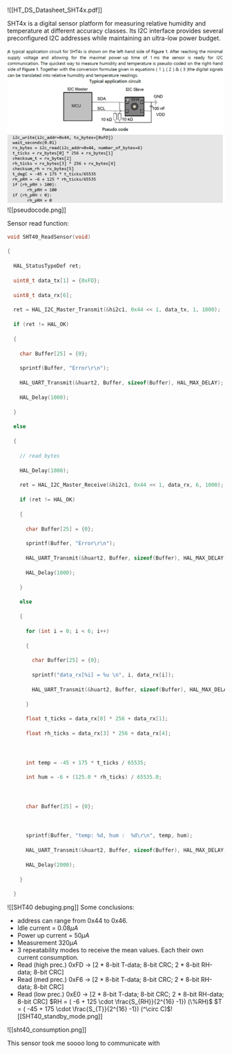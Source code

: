 ![[HT_DS_Datasheet_SHT4x.pdf]]

SHT4x is a digital sensor platform for measuring relative humidity and temperature at different accuracy classes. Its I2C interface provides several preconfigured I2C addresses while maintaining an ultra-low power budget.


![pseudocode](../../Images/Sensors/pseudocode.png)
![[pseudocode.png]]

Sensor read function:
```C
void SHT40_ReadSensor(void)

{

  HAL_StatusTypeDef ret;

  uint8_t data_tx[1] = {0xFD};

  uint8_t data_rx[6];

  ret = HAL_I2C_Master_Transmit(&hi2c1, 0x44 << 1, data_tx, 1, 1000);

  if (ret != HAL_OK)

  {

    char Buffer[25] = {0};

    sprintf(Buffer, "Error\r\n");

    HAL_UART_Transmit(&huart2, Buffer, sizeof(Buffer), HAL_MAX_DELAY);

    HAL_Delay(1000);

  }

  else

  {

    // read bytes

    HAL_Delay(1000);

    ret = HAL_I2C_Master_Receive(&hi2c1, 0x44 << 1, data_rx, 6, 1000);

    if (ret != HAL_OK)

    {

      char Buffer[25] = {0};

      sprintf(Buffer, "Error\r\n");

      HAL_UART_Transmit(&huart2, Buffer, sizeof(Buffer), HAL_MAX_DELAY);

      HAL_Delay(1000);

    }

    else

    {

      for (int i = 0; i < 6; i++)

      {

        char Buffer[25] = {0};

        sprintf("data_rx[%i] = %u \n", i, data_rx[i]);

        HAL_UART_Transmit(&huart2, Buffer, sizeof(Buffer), HAL_MAX_DELAY);

      }

      float t_ticks = data_rx[0] * 256 + data_rx[1];

      float rh_ticks = data_rx[3] * 256 + data_rx[4];

  

      int temp = -45 + 175 * t_ticks / 65535;

      int hum = -6 + (125.0 * rh_ticks) / 65535.0;

  

      char Buffer[25] = {0};

  

      sprintf(Buffer, "temp: %d, hum :  %d\r\n", temp, hum);

      HAL_UART_Transmit(&huart2, Buffer, sizeof(Buffer), HAL_MAX_DELAY);

      HAL_Delay(2000);

    }

  }

```


![[SHT40 debuging.png]]
Some conclusions: 
- address can range from 0x44 to 0x46.
- Idle current = $0.08\mu A$
- Power up current = $50\mu A$
- Measurement $320\mu A$
- 3 repeatability modes to receive the mean values. Each their own current consumption.
- Read (high prec.) 0xFD -> [2 * 8-bit T-data; 8-bit CRC; 2 * 8-bit RH-data; 8-bit CRC]
- Read (med prec.) 0xF6 -> [2 * 8-bit T-data; 8-bit CRC; 2 * 8-bit RH-data; 8-bit CRC]
- Read (low prec.) 0xE0 -> [2 * 8-bit T-data; 8-bit CRC; 2 * 8-bit RH-data; 8-bit CRC]
$RH = ( -6 + 125 \cdot \frac{S_{RH}}{2^{16} -1}) (\%RH)$
$T = ( -45 + 175 \cdot \frac{S_{T}}{2^{16} -1}) (^\circ C)$![[SHT40_standby_mode.png]]





![[sht40_consumption.png]]

This sensor took me soooo long to communicate with
